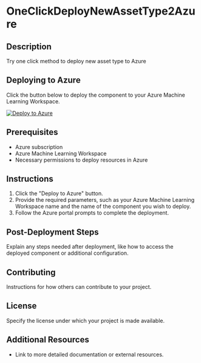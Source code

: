 # OneClickDeployNewAssetType2Azure


## Description
Try one click method to deploy new asset type to Azure

## Deploying to Azure
Click the button below to deploy the component to your Azure Machine Learning Workspace.

[![Deploy to Azure](http://azuredeploy.net/deploybutton.png)](https://portal.azure.com/#create/Microsoft.Template/uri/https%3A%2F%2Fraw.githubusercontent.com%2Fquchuyuan%2FOneClickDeployNewAssetType2Azure%2Fmain%2FSimple%2Fdeploy.json)

## Prerequisites
- Azure subscription
- Azure Machine Learning Workspace
- Necessary permissions to deploy resources in Azure

## Instructions
1. Click the "Deploy to Azure" button.
2. Provide the required parameters, such as your Azure Machine Learning Workspace name and the name of the component you wish to deploy.
3. Follow the Azure portal prompts to complete the deployment.

## Post-Deployment Steps
Explain any steps needed after deployment, like how to access the deployed component or additional configuration.

## Contributing
Instructions for how others can contribute to your project.

## License
Specify the license under which your project is made available.

## Additional Resources
- Link to more detailed documentation or external resources.
